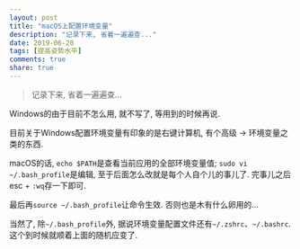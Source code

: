 ```yaml
---
layout: post
title: "macOS上配置环境变量"
description: "记录下来, 省着一遍遍查..."
date: 2019-06-20
tags: [提高姿势水平]
comments: true
share: true
---
```


> 记录下来, 省着一遍遍查...

Windows的由于目前不怎么用, 就不写了, 等用到的时候再说.

目前关于Windows配置环境变量有印象的是右键计算机, 有个高级 → 环境变量之类的东西.

macOS的话, `echo $PATH`是查看当前应用的全部环境变量值; `sudo vi ~/.bash_profile`是编辑, 至于后面怎么改就是每个人自个儿的事儿了. 完事儿之后esc + `:wq`存一下即可.

最后再`source ~/.bash_profile`让命令生效. 否则也是木有什么卵用的...

当然了, 除`~/.bash_profile`外, 据说环境变量配置文件还有`~/.zshrc`、`~/.bashrc`. 这个到时候就顺着上面的随机应变了.